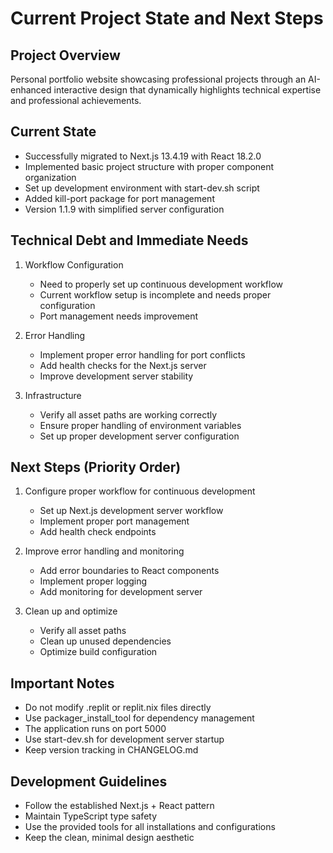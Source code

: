 # Current Project State and Next Steps

## Project Overview
Personal portfolio website showcasing professional projects through an AI-enhanced interactive design that dynamically highlights technical expertise and professional achievements.

## Current State
- Successfully migrated to Next.js 13.4.19 with React 18.2.0
- Implemented basic project structure with proper component organization
- Set up development environment with start-dev.sh script
- Added kill-port package for port management
- Version 1.1.9 with simplified server configuration

## Technical Debt and Immediate Needs
1. Workflow Configuration
   - Need to properly set up continuous development workflow
   - Current workflow setup is incomplete and needs proper configuration
   - Port management needs improvement

2. Error Handling
   - Implement proper error handling for port conflicts
   - Add health checks for the Next.js server
   - Improve development server stability

3. Infrastructure
   - Verify all asset paths are working correctly
   - Ensure proper handling of environment variables
   - Set up proper development server configuration

## Next Steps (Priority Order)
1. Configure proper workflow for continuous development
   - Set up Next.js development server workflow
   - Implement proper port management
   - Add health check endpoints

2. Improve error handling and monitoring
   - Add error boundaries to React components
   - Implement proper logging
   - Add monitoring for development server

3. Clean up and optimize
   - Verify all asset paths
   - Clean up unused dependencies
   - Optimize build configuration

## Important Notes
- Do not modify .replit or replit.nix files directly
- Use packager_install_tool for dependency management
- The application runs on port 5000
- Use start-dev.sh for development server startup
- Keep version tracking in CHANGELOG.md

## Development Guidelines
- Follow the established Next.js + React pattern
- Maintain TypeScript type safety
- Use the provided tools for all installations and configurations
- Keep the clean, minimal design aesthetic
